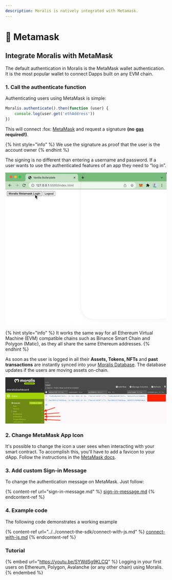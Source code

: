 ```yaml
---
description: Moralis is natively integrated with Metamask.
---
```


# 🦊 Metamask

## Integrate Moralis with MetaMask&#x20;

The default authentication in Moralis is the MetaMask wallet authentication. It is the most popular wallet to connect Dapps built on any EVM chain.&#x20;

### 1. Call the authenticate function

Authenticating users using MetaMask is simple:

```javascript
Moralis.authenticate().then(function (user) {
    console.log(user.get('ethAddress'))
})
```

This will connect :fox: [MetaMask](https://metamask.io) and request a signature **(no** [**gas**](https://ethereum.org/en/developers/docs/gas/) **required!)**.

{% hint style="info" %}
We use the signature as proof that the user is the account owner
{% endhint %}

The signing is no different than entering a username and password. If a user wants to use the authenticated features of an app they need to “log in”.&#x20;

![MetMask login authentication](<../../../.gitbook/assets/MetaMask Authentication 2.gif>)

{% hint style="info" %}
It works the same way for all Ethereum Virtual Machine (EVM) compatible chains such as Binance Smart Chain and Polygon (Matic), as they all share the same Ethereum addresses.
{% endhint %}

As soon as the user is logged in all their **Assets, Tokens, NFTs** and **past transactions** are instantly synced into your [Moralis Database](../../database/). The database updates if the users are moving assets on-chain.

![Once the user logs in - all their assets are seen in the database. The database updates if the users move assets on chain.](<../../../.gitbook/assets/image (117) (1) (1).png>)

### 2. Change MetaMask App Icon

It's possible to change the icon a user sees when interacting with your smart contract. To accomplish this, you'll have to add a favicon to your dApp. Follow the instructions in the [MetaMask docs](https://docs.metamask.io/guide/defining-your-icon.html).

### 3. Add custom Sign-in Message

To change the authentication message on MetaMask. Just follow:&#x20;

{% content-ref url="sign-in-message.md" %}
[sign-in-message.md](sign-in-message.md)
{% endcontent-ref %}

### 4. Example code

The following code demonstrates a working example

{% content-ref url="../../connect-the-sdk/connect-with-js.md" %}
[connect-with-js.md](../../connect-the-sdk/connect-with-js.md)
{% endcontent-ref %}

### Tutorial

{% embed url="https://youtu.be/SYWdSg9KLCQ" %}
Logging in your first users on Ethereum, Polygon, Avalanche (or any other chain) using Moralis.
{% endembed %}
